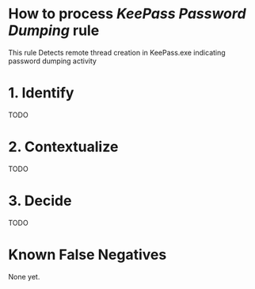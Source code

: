 # How to process *KeePass Password Dumping* rule
This rule Detects remote thread creation in KeePass.exe indicating password dumping activity

# 1. Identify
TODO

# 2. Contextualize
TODO

# 3. Decide
TODO

# Known False Negatives
None yet.
